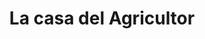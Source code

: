 ---
title: "La casa del Agricultor"
url: /quezaltepeque/la-casa-del-agricultor/
shop: piezas de automóviles
---